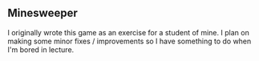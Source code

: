 ## Minesweeper

I originally wrote this game as an exercise for a student of mine. I plan on making some minor fixes / improvements so I have something to do when I'm bored in lecture.
